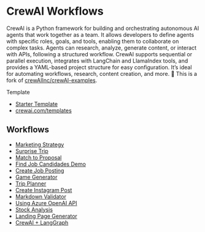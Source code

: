 # CrewAI Workflows

CrewAI is a Python framework for building and orchestrating autonomous AI agents that work together as a team. It allows developers to define agents with specific roles, goals, and tools, enabling them to collaborate on complex tasks. Agents can research, analyze, generate content, or interact with APIs, following a structured workflow. CrewAI supports sequential or parallel execution, integrates with LangChain and LlamaIndex tools, and provides a YAML-based project structure for easy configuration. It’s ideal for automating workflows, research, content creation, and more. 🚀
This is a fork of [crewAIInc/crewAI-examples](https://github.com/crewAIInc/crewAI-examples). 

Template
  - [Starter Template](https://github.com/joaomdmoura/crewAI-examples/tree/main//starter_template)
  - [crewai.com/templates](https://www.crewai.com/templates)
    
## Workflows
- [Marketing Strategy](https://github.com/joaomdmoura/crewAI-examples/tree/main/marketing_strategy)
- [Surprise Trip](https://github.com/joaomdmoura/crewAI-examples/tree/main/surprise_trip)
- [Match to Proposal](https://github.com/joaomdmoura/crewAI-examples/tree/main/match_profile_to_positions)
- [Find Job Candidades Demo](https://github.com/joaomdmoura/crewAI-examples/tree/main/recruitment)
- [Create Job Posting](https://github.com/joaomdmoura/crewAI-examples/tree/main/job-posting)
- [Game Generator](https://github.com/joaomdmoura/crewAI-examples/tree/main/game-builder-crew)
- [Trip Planner](https://github.com/joaomdmoura/crewAI-examples/tree/main/trip_planner)
- [Create Instagram Post](https://github.com/joaomdmoura/crewAI-examples/tree/main/instagram_post)
- [Markdown Validator](https://github.com/joaomdmoura/crewAI-examples/tree/main/markdown_validator)
- [Using Azure OpenAI API](https://github.com/joaomdmoura/crewAI-examples/tree/main/azure_model)
- [Stock Analysis](https://github.com/joaomdmoura/crewAI-examples/tree/main/stock_analysis)
- [Landing Page Generator](https://github.com/joaomdmoura/crewAI-examples/tree/main/landing_page_generator)
- [CrewAI + LangGraph](https://github.com/joaomdmoura/crewAI-examples/tree/main/CrewAI-LangGraph)
